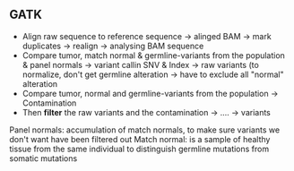 ## GATK
* Align raw sequence to reference sequence -> alinged BAM -> mark duplicates -> realign -> analysing BAM sequence
* Compare tumor, match normal & germline-variants from the population & panel normals -> variant callin SNV & Index -> raw variants (to normalize, don't get germline alteration -> have to exclude all "normal" alteration
* Compare tumor, normal and germline-variants from the population -> Contamination
* Then **filter** the raw variants and the contamination -> .... -> variants

Panel normals: accumulation of match normals, to make sure variants we don't want have been filtered out
Match normal: is a sample of healthy tissue from the same individual to distinguish germline mutations from somatic mutations
